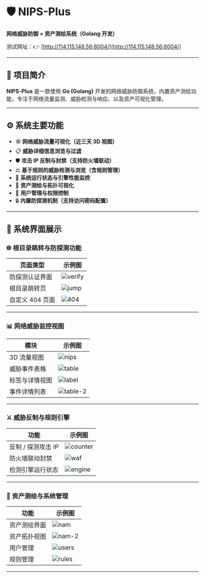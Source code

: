 # 🛡️ NIPS-Plus  
**网络威胁防御 + 资产测绘系统（Golang 开发）**

测试网址：👉 [http://114.115.148.56:8004/](http://114.115.148.56:8004/)

---

## 📖 项目简介
**NIPS-Plus** 是一款使用 **Go (Golang)** 开发的网络威胁防御系统，内置资产测绘功能，专注于网络流量监测、威胁检测与响应、以及资产可视化管理。  

---

## ⚙️ 系统主要功能
- 🕸️ **网络威胁流量可视化（近三天 3D 视图）**  
- 📋 **威胁详细信息浏览与过滤**  
- 🛡️ **攻击 IP 反制与封禁（支持防火墙联动）**  
- ⚖️ **基于规则的威胁检测与浏览（含规则管理）**  
- 🧭 **系统运行状态与引擎性能监控**  
- 🧩 **资产测绘与拓扑可视化**  
- 👥 **用户管理与权限控制**  
- 🔒 **内置防探测机制（支持访问密码配置）**

---

## 🧭 系统界面展示

### 🌐 根目录跳转与防探测功能
| 页面类型 | 示例图 |
|-----------|---------|
| 防探测认证界面 | ![verify](./img/verify.png) |
| 根目录跳转页 | ![jump](./img/jump.png) |
| 自定义 404 页面 | ![404](./img/404.png) |

---

### 📊 网络威胁监控视图
| 模块 | 示例图 |
|------|--------|
| 3D 流量视图 | ![nips](./img/nips.png) |
| 威胁事件表格 | ![table](./img/table.png) |
| 标签与详情视图 | ![label](./img/label.png) |
| 事件详情列表 | ![table-2](./img/table-2.png) |

---

### ⚔️ 威胁反制与规则引擎
| 功能 | 示例图 |
|------|--------|
| 反制 / 探测攻击 IP | ![counter](./img/counter.png) |
| 防火墙联动封禁 | ![waf](./img/waf.png) |
| 检测引擎运行状态 | ![engine](./img/engine.png) |

---

### 🧩 资产测绘与系统管理
| 功能 | 示例图 |
|------|--------|
| 资产测绘界面 | ![nam](./img/nam.png) |
| 资产拓扑视图 | ![nam-2](./img/nam-2.png) |
| 用户管理 | ![users](./img/users.png) |
| 规则管理 | ![rules](./img/rules.png) |

---

